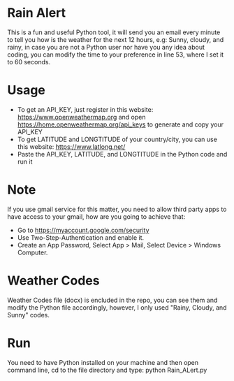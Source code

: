 # Rain Alert
This is a fun and useful Python tool, it will send you an email every minute to tell you how is the weather for the next 12 hours, e.g: Sunny, cloudy, and rainy, in case you are not a Python user nor have you any idea about coding, you can modify the time to your preference in line 53, where I set it to 60 seconds.

# Usage
* To get an API_KEY, just register in this website: https://www.openweathermap.org and open https://home.openweathermap.org/api_keys to generate and copy your API_KEY
* To get LATITUDE and LONGTITUDE of your country/city, you can use this website: https://www.latlong.net/
* Paste the API_KEY, LATITUDE, and LONGTITUDE in the Python code and run it

# Note 
If you use gmail service for this matter, you need to allow third party apps to have access to your gmail, how are you going to achieve that:
* Go to https://myaccount.google.com/security
* Use Two-Step-Authentication and enable it.
* Create an App Password, Select App > Mail, Select Device > Windows Computer.

# Weather Codes
Weather Codes file (docx) is encluded in the repo, you can see them and modify the Python file accordingly, however, I only used "Rainy, Cloudy, and Sunny" codes.

# Run 
You need to have Python installed on your machine and then open command line, cd to the file directory and type: python Rain_ALert.py
